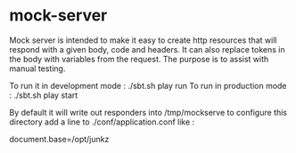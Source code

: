 mock-server
===========
Mock server is intended to make it easy to create http resources that will respond with a given body, code and headers. It can also replace tokens in the body with variables from the request. The purpose is to assist with manual testing.

To run it in development mode : ./sbt.sh play run
To run in production mode : ./sbt.sh play start

By default it will write out responders into /tmp/mockserve to configure this directory add a line to ./conf/application.conf like :

document.base=/opt/junkz
